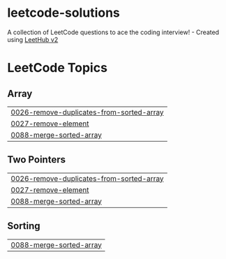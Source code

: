 # leetcode-solutions
A collection of LeetCode questions to ace the coding interview! - Created using [LeetHub v2](https://github.com/arunbhardwaj/LeetHub-2.0)

<!---LeetCode Topics Start-->
# LeetCode Topics
## Array
|  |
| ------- |
| [0026-remove-duplicates-from-sorted-array](https://github.com/AMahi1998/leetcode-solutions/tree/master/0026-remove-duplicates-from-sorted-array) |
| [0027-remove-element](https://github.com/AMahi1998/leetcode-solutions/tree/master/0027-remove-element) |
| [0088-merge-sorted-array](https://github.com/AMahi1998/leetcode-solutions/tree/master/0088-merge-sorted-array) |
## Two Pointers
|  |
| ------- |
| [0026-remove-duplicates-from-sorted-array](https://github.com/AMahi1998/leetcode-solutions/tree/master/0026-remove-duplicates-from-sorted-array) |
| [0027-remove-element](https://github.com/AMahi1998/leetcode-solutions/tree/master/0027-remove-element) |
| [0088-merge-sorted-array](https://github.com/AMahi1998/leetcode-solutions/tree/master/0088-merge-sorted-array) |
## Sorting
|  |
| ------- |
| [0088-merge-sorted-array](https://github.com/AMahi1998/leetcode-solutions/tree/master/0088-merge-sorted-array) |
<!---LeetCode Topics End-->